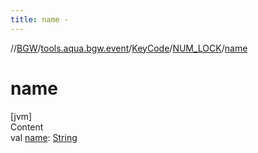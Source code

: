 ```yaml
---
title: name -
---
```

//[BGW](../../../../index.md)/[tools.aqua.bgw.event](../../index.md)/[KeyCode](../index.md)/[NUM_LOCK](index.md)/[name](name.md)



# name  
[jvm]  
Content  
val [name](name.md): [String](https://kotlinlang.org/api/latest/jvm/stdlib/kotlin/-string/index.html)  



